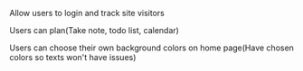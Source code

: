 Allow users to login and track site visitors

Users can plan(Take note, todo list, calendar)

Users can choose their own background colors on home page(Have chosen colors so texts won't have issues)